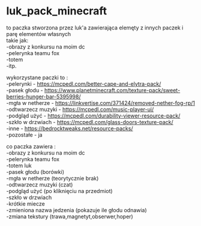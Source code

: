 # luk_pack_minecraft
to paczka stworzona przez luk'a zawierająca elemęty z innych paczek i parę elementów własnych  
takie jak:  
-obrazy z konkursu na moim dc  
-pelerynka teamu fox  
-totem  
-itp.  
  
wykorzystane paczki to :  
-pelerynki - https://mcpedl.com/better-cape-and-elytra-pack/  
-pasek głodu - https://www.planetminecraft.com/texture-pack/sweet-berries-hunger-bar-5395998/  
-mgła w netherze - https://linkvertise.com/371424/removed-nether-fog-rp/1  
-odtwarzecz muzyki - https://mcpedl.com/music-player-ui/  
-podgląd użyć - https://mcpedl.com/durability-viewer-resource-pack/  
-szkło w drzwiach - https://mcpedl.com/glass-doors-texture-pack/  
-inne - https://bedrocktweaks.net/resource-packs/  
-pozostałe - ja 
  
co paczka zawiera :  
-obrazy z konkursu na moim dc  
-pelerynka teamu fox  
-totem luk  
-pasek głodu (borówki)  
-mgła w netherze (teorytycznie brak)  
-odtwarzecz muzyki (czat)  
-podgląd użyć (po kliknięciu na przedmiot)  
-szkło w drzwiach  
-krótkie miecze  
-zmieniona nazwa jedzenia (pokazuje ile głodu odnawia)  
-zmiana tekstury (trawa,magnetyt,obserwer,hoper)  
